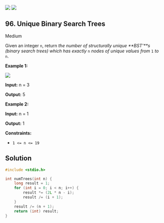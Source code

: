 [![](https://img.shields.io/github/stars/LeetCode-in-C/LeetCode-in-C?label=Stars&style=flat-square)](https://github.com/LeetCode-in-C/LeetCode-in-C)
[![](https://img.shields.io/github/forks/LeetCode-in-C/LeetCode-in-C?label=Fork%20me%20on%20GitHub%20&style=flat-square)](https://github.com/LeetCode-in-C/LeetCode-in-C/fork)

## 96\. Unique Binary Search Trees

Medium

Given an integer `n`, return _the number of structurally unique **BST'**s (binary search trees) which has exactly_ `n` _nodes of unique values from_ `1` _to_ `n`.

**Example 1:**

![](https://assets.leetcode.com/uploads/2021/01/18/uniquebstn3.jpg)

**Input:** n = 3

**Output:** 5

**Example 2:**

**Input:** n = 1

**Output:** 1

**Constraints:**

*   `1 <= n <= 19`

## Solution

```c
#include <stdio.h>

int numTrees(int n) {
    long result = 1;
    for (int i = 0; i < n; i++) {
        result *= (2L * n - i);
        result /= (i + 1);
    }
    result /= (n + 1);
    return (int) result;
}
```